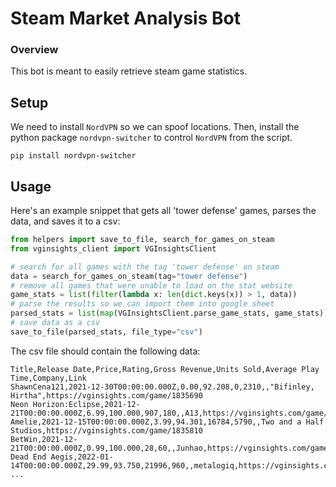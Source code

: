# Steam Market Analysis Bot

### Overview 

This bot is meant to easily retrieve steam game statistics. 

## Setup

We need to install `NordVPN` so we can spoof locations. Then, install the python package `nordvpn-switcher` to control `NordVPN` from the script.

```
pip install nordvpn-switcher
```

## Usage

Here's an example snippet that gets all 'tower defense' games, parses the data, and saves it to a csv:

```python
from helpers import save_to_file, search_for_games_on_steam
from vginsights_client import VGInsightsClient

# search for all games with the tag 'tower defense' on steam
data = search_for_games_on_steam(tag="tower defense")
# remove all games that were unable to load on the stat website
game_stats = list(filter(lambda x: len(dict.keys(x)) > 1, data))
# parse the results so we can import them into google sheet
parsed_stats = list(map(VGInsightsClient.parse_game_stats, game_stats))
# save data as a csv
save_to_file(parsed_stats, file_type="csv")
```

The csv file should contain the following data:

```
Title,Release Date,Price,Rating,Gross Revenue,Units Sold,Average Play Time,Company,Link
ShawnCena121,2021-12-30T00:00:00.000Z,0.00,92.208,0,2310,,"Bifinley, Hirtha",https://vginsights.com/game/1835690
Neon Horizon:Eclipse,2021-12-21T00:00:00.000Z,6.99,100.000,907,180,,A13,https://vginsights.com/game/1835790
Amelie,2021-12-15T00:00:00.000Z,3.99,94.301,16784,5790,,Two and a Half Studios,https://vginsights.com/game/1835810
BetWin,2021-12-21T00:00:00.000Z,0.99,100.000,28,60,,Junhao,https://vginsights.com/game/1835820
Dead End Aegis,2022-01-14T00:00:00.000Z,29.99,93.750,21996,960,,metalogiq,https://vginsights.com/game/1835830
...
```